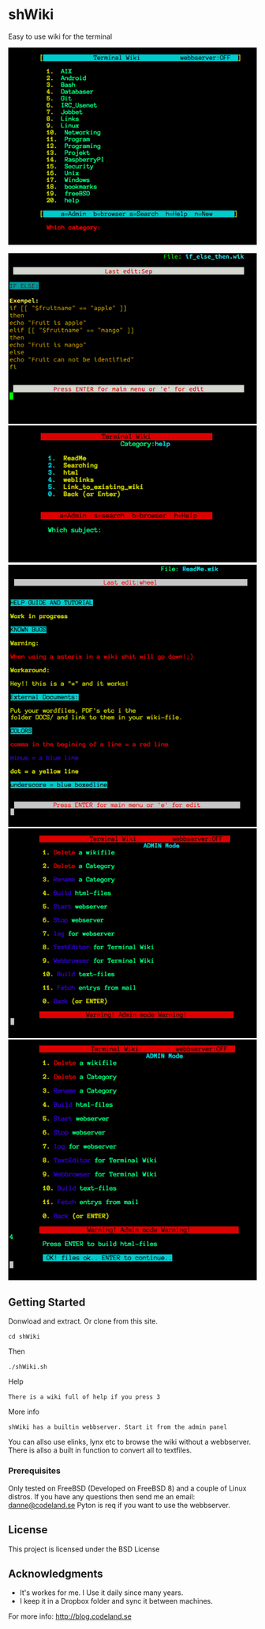 # shWiki 
Easy to use wiki for the terminal

![Image of TermTools](https://github.com/hexabitsweden/shWiki/blob/main/screenshots/main.png?raw=true)


![Image of TermTools](https://github.com/hexabitsweden/shWiki/blob/main/screenshots/tw3.png?raw=true)
![Image of TermTools](https://github.com/hexabitsweden/shWiki/blob/main/screenshots/2.png?raw=true)
![Image of TermTools](https://github.com/hexabitsweden/shWiki/blob/main/screenshots/help.png?raw=true)
![Image of TermTools](https://github.com/hexabitsweden/shWiki/blob/main/screenshots/admin.png?raw=true)
![Image of TermTools](https://github.com/hexabitsweden/shWiki/blob/main/screenshots/html.png?raw=true)

## Getting Started
Donwload and extract. Or clone from this site.
```
cd shWiki
```
Then
```
./shWiki.sh
```
Help
```
There is a wiki full of help if you press 3
```
More info
```
shWiki has a builtin webbserver. Start it from the admin panel
```

You can allso use elinks, lynx etc to browse the wiki without a webbserver.
There is allso a built in function to convert all to textfiles.

### Prerequisites

Only tested on FreeBSD (Developed on FreeBSD 8) and a couple of Linux distros.
If you have any questions then send me an email: danne@codeland.se
Pyton is req if you want to use the webbserver.

## License

This project is licensed under the BSD License

## Acknowledgments
* It's workes for me. I Use it daily since many years.
* I keep it in a Dropbox folder and sync it between machines. 



For more info: http://blog.codeland.se
